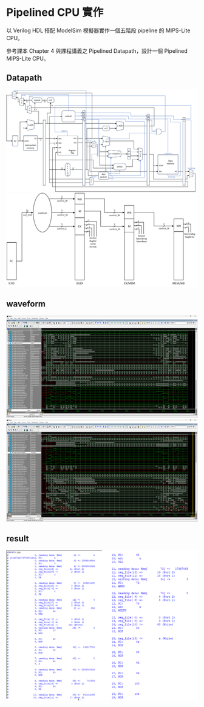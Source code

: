 
# Pipelined CPU 實作

以 Verilog HDL 搭配 ModelSim 模擬器實作一個五階段 pipeline 的 MIPS-Lite CPU。  

參考課本 Chapter 4 與課程講義之 Pipelined Datapath，設計一個 Pipelined 
MIPS-Lite CPU。


## Datapath
![Pipelined Datapath](images/datapath.png)
![Pipelined Datapath](images/datapath2.png)

  
## waveform
![waveform](images/waveform.png)
![waveform](images/waveform2.png)

## result
![result](images/result.png)

